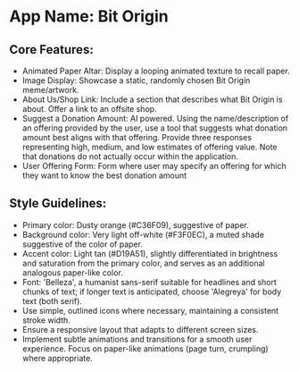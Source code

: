 # **App Name**: Bit Origin

## Core Features:

- Animated Paper Altar: Display a looping animated texture to recall paper.
- Image Display: Showcase a static, randomly chosen Bit Origin meme/artwork.
- About Us/Shop Link: Include a section that describes what Bit Origin is about. Offer a link to an offsite shop.
- Suggest a Donation Amount: AI powered. Using the name/description of an offering provided by the user, use a tool that suggests what donation amount best aligns with that offering. Provide three responses representing high, medium, and low estimates of offering value. Note that donations do not actually occur within the application.
- User Offering Form: Form where user may specify an offering for which they want to know the best donation amount

## Style Guidelines:

- Primary color: Dusty orange (#C36F09), suggestive of paper.
- Background color: Very light off-white (#F3F0EC), a muted shade suggestive of the color of paper.
- Accent color: Light tan (#D19A51), slightly differentiated in brightness and saturation from the primary color, and serves as an additional analogous paper-like color.
- Font: 'Belleza', a humanist sans-serif suitable for headlines and short chunks of text; if longer text is anticipated, choose 'Alegreya' for body text (both serif).
- Use simple, outlined icons where necessary, maintaining a consistent stroke width.
- Ensure a responsive layout that adapts to different screen sizes.
- Implement subtle animations and transitions for a smooth user experience. Focus on paper-like animations (page turn, crumpling) where appropriate.